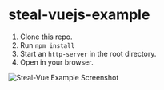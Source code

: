 # steal-vuejs-example

1. Clone this repo.
2. Run `npm install`
3. Start an `http-server` in the root directory.
4. Open in your browser.

![Steal-Vue Example Screenshot](https://raw.githubusercontent.com/stealjs/vuejs-example/master/screenshot.jpg "Simple Steal-VueJS Example App")
